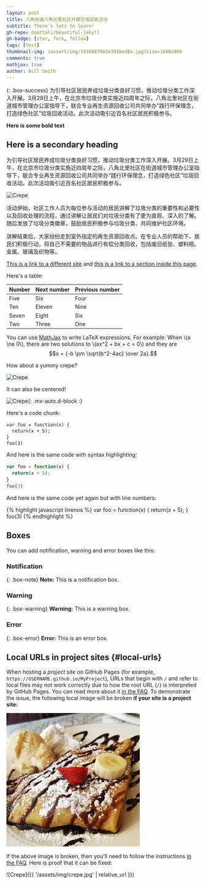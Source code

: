 ```yaml
---
layout: post
title: 八角街道八角北里社区开展垃圾回收活动
subtitle: There's lots to learn!
gh-repo: daattali/beautiful-jekyll
gh-badge: [star, fork, follow]
tags: [test]
thumbnail-img: /assert/img/t0108879b5e391bed8a.jpg?size=1600x900
comments: true
mathjax: true
author: Bill Smith
---
```


{: .box-success}
为引导社区居民养成垃圾分类良好习惯，推动垃圾分类工作深入开展。3月29日上午，在北京市垃圾分类实施近四周年之际，八角北里社区在街道城市管理办公室指导下，联合专业再生资源回收公司共同举办“践行环保理念，打造绿色社区”垃圾回收活动。此次活动吸引近百名社区居民积极参与。

**Here is some bold text**

## Here is a secondary heading
为引导社区居民养成垃圾分类良好习惯，推动垃圾分类工作深入开展。3月29日上午，在北京市垃圾分类实施近四周年之际，八角北里社区在街道城市管理办公室指导下，联合专业再生资源回收公司共同举办“践行环保理念，打造绿色社区”垃圾回收活动。此次活动吸引近百名社区居民积极参与。

![Crepe](https://p2.ssl.cdn.btime.com/t01198417446afe7c0a.jpg?size=1600x1200)


活动伊始，社区工作人员为每位参与活动的居民讲解了垃圾分类的重要性和必要性以及回收处理的流程，通过讲解让居民们对垃圾分类有了更为直观、深入的了解。随后发放了垃圾分类徽章，鼓励居民积极参与垃圾分类、共同维护社区环境。

讲解结束后，大家纷纷走到室外指定的再生资源回收点。在专业人员的帮助下，居民们积极行动，将自己不需要的物品进行有偿分类回收，包括废旧纸张、塑料瓶、金属、玻璃及织物等。


[This is a link to a different site](https://deanattali.com/) and [this is a link to a section inside this page](#local-urls).

Here's a table:

| Number | Next number | Previous number |
| :------ |:--- | :--- |
| Five | Six | Four |
| Ten | Eleven | Nine |
| Seven | Eight | Six |
| Two | Three | One |

You can use [MathJax](https://www.mathjax.org/) to write LaTeX expressions. For example:
When \\(a \ne 0\\), there are two solutions to \\(ax^2 + bx + c = 0\\) and they are $$x = {-b \pm \sqrt{b^2-4ac} \over 2a}.$$

How about a yummy crepe?

![Crepe](https://beautifuljekyll.com/assets/img/crepe.jpg)

It can also be centered!

![Crepe](https://beautifuljekyll.com/assets/img/crepe.jpg){: .mx-auto.d-block :}

Here's a code chunk:

~~~
var foo = function(x) {
  return(x + 5);
}
foo(3)
~~~

And here is the same code with syntax highlighting:

```javascript
var foo = function(x) {
  return(x + 5);
}
foo(3)
```

And here is the same code yet again but with line numbers:

{% highlight javascript linenos %}
var foo = function(x) {
  return(x + 5);
}
foo(3)
{% endhighlight %}

## Boxes
You can add notification, warning and error boxes like this:

### Notification

{: .box-note}
**Note:** This is a notification box.

### Warning

{: .box-warning}
**Warning:** This is a warning box.

### Error

{: .box-error}
**Error:** This is an error box.

## Local URLs in project sites {#local-urls}

When hosting a *project site* on GitHub Pages (for example, `https://USERNAME.github.io/MyProject`), URLs that begin with `/` and refer to local files may not work correctly due to how the root URL (`/`) is interpreted by GitHub Pages. You can read more about it [in the FAQ](https://beautifuljekyll.com/faq/#links-in-project-page). To demonstrate the issue, the following local image will be broken **if your site is a project site:**

![Crepe](/assets/img/crepe.jpg)

If the above image is broken, then you'll need to follow the instructions [in the FAQ](https://beautifuljekyll.com/faq/#links-in-project-page). Here is proof that it can be fixed:

![Crepe]({{ '/assets/img/crepe.jpg' | relative_url }})
